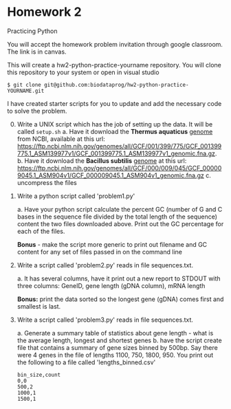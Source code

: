 Homework 2
====

Practicing Python

You will accept the homework problem invitation through google classroom. The link is in canvas.

This will create a hw2-python-practice-yourname repository. You will clone this repository to your system or open in visual studio
```
$ git clone git@github.com:biodataprog/hw2-python-practice-YOURNAME.git
```

I have created starter scripts for you to update and add the necessary code to solve the problem.

0. Write a UNIX script which has the job of setting up the data. It will be called `setup.sh`
   a. Have it download the __Thermus aquaticus__ [genome](https://www.ncbi.nlm.nih.gov/datasets/genome/GCF_001399775.1/) from NCBI, available at this url: https://ftp.ncbi.nlm.nih.gov/genomes/all/GCF/001/399/775/GCF_001399775.1_ASM139977v1/GCF_001399775.1_ASM139977v1_genomic.fna.gz.
   b. Have it download the __Bacillus subtilis__ [genome](https://www.ncbi.nlm.nih.gov/datasets/genome/GCF_000009045.1/) at this url: https://ftp.ncbi.nlm.nih.gov/genomes/all/GCF/000/009/045/GCF_000009045.1_ASM904v1/GCF_000009045.1_ASM904v1_genomic.fna.gz
   c. uncompress the files

1. Write a python script called 'problem1.py' 
   
    a. Have your python script calculate the percent GC (number of G and C bases in the sequence file divided by the total length of the sequence) content the two files downloaded above. Print out the GC percentage for each of the files.

    **Bonus** - make the script more generic to print out filename and GC content for any set of files passed in on the command line 

2. Write a script called 'problem2.py' reads in file sequences.txt. 
   
    a. It has several columns, have it print out a new report to STDOUT with three columns:
   GeneID, gene length (gDNA column), mRNA length

    **Bonus:** print the data sorted so the longest gene (gDNA) comes first and smallest is last.
   
3. Write a script called 'problem3.py' reads in file sequences.txt. 
   
    a. Generate a summary table of statistics about gene length - what is the average length, longest and shortest genes
    b. have the script create file that contains a summary of gene sizes binned by 500bp. Say there were 4 genes in the file of lengths 1100, 750, 1800, 950. 
    You print out the following to a file called 'lengths_binned.csv'
      ```
      bin_size,count
      0,0
      500,2
      1000,1
      1500,1
      ```

